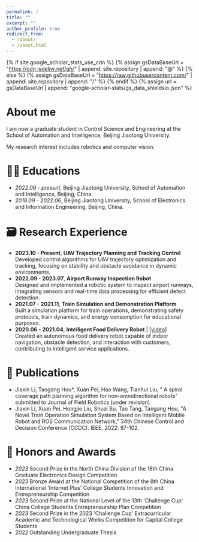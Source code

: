 ```yaml
---
permalink: /
title: ""
excerpt: ""
author_profile: true
redirect_from: 
  - /about/
  - /about.html
---
```


{% if site.google_scholar_stats_use_cdn %}
{% assign gsDataBaseUrl = "https://cdn.jsdelivr.net/gh/" | append: site.repository | append: "@" %}
{% else %}
{% assign gsDataBaseUrl = "https://raw.githubusercontent.com/" | append: site.repository | append: "/" %}
{% endif %}
{% assign url = gsDataBaseUrl | append: "google-scholar-stats/gs_data_shieldsio.json" %}

<span class='anchor' id='about-me'></span>

# About me

I am now a graduate student in Control Science and Engineering at the School of Automation and Intelligence, Beijing Jiaotong University.

My research interest includes robotics and computer vision. 


# 👩‍🎓 Educations
- *2022.09 - present*, Beijing Jiaotong University, School of Automation and Intelligence, Beijing, China. 
- *2018.09 - 2022.06*, Beijing Jiaotong University, School of Electronics and Information Engineering, Beijing, China. 


# 🗃️ Research Experience
- **2023.10 - Present**, **UAV Trajectory Planning and Tracking Control**  
  Developed control algorithms for UAV trajectory optimization and tracking, focusing on stability and obstacle avoidance in dynamic environments.
- **2022.09 - 2023.07**, **Airport Runway Inspection Robot**  
  Designed and implemented a robotic system to inspect airport runways, integrating sensors and real-time data processing for efficient defect detection.
- **2021.07 - 2021.11**, **Train Simulation and Demonstration Platform**  
  Built a simulation platform for train operations, demonstrating safety protocols, train dynamics, and energy consumption for educational purposes.
- **2020.06 - 2021.04**, **Intelligent Food Delivery Robot** \| [\[video\]](https://github.com/)  
  Created an autonomous food delivery robot capable of indoor navigation, obstacle detection, and interaction with customers, contributing to intelligent service applications.


# 📖 Publications 

- Jiaxin Li, Taogang Hou*, Xuan Pei, Hao Wang, Tianhui Liu, " A spiral coverage path planning algorithm for non-omnidirectional robots" submitted to Journal of Field Robotics (under revision).
- Jiaxin Li, Xuan Pei, Hongjie Liu, Shuai Su, Tao Tang, Taogang Hou, "A Novel Train Operation Simulation System Based on Intelligent Mobile Robot and ROS Communication Network," 34th Chinese Control and
Decision Conference (CCDC). IEEE, 2022: 97-102.

# 🏅 Honors and Awards
- *2023* Second Prize in the North China Division of the 18th China Graduate Electronics Design Competition 
- *2023* Bronze Award at the National Competition of the 8th China International 'Internet Plus' College Students Innovation and Entrepreneurship Competition
- *2023* Second Prize at the National Level of the 13th 'Challenge Cup' China College Students Entrepreneurship Plan Competition
- *2023* Second Prize in the 2023 'Challenge Cup' Extracurricular Academic and Technological Works Competition for Capital College Students
- *2022* Outstanding Undergraduate Thesis


